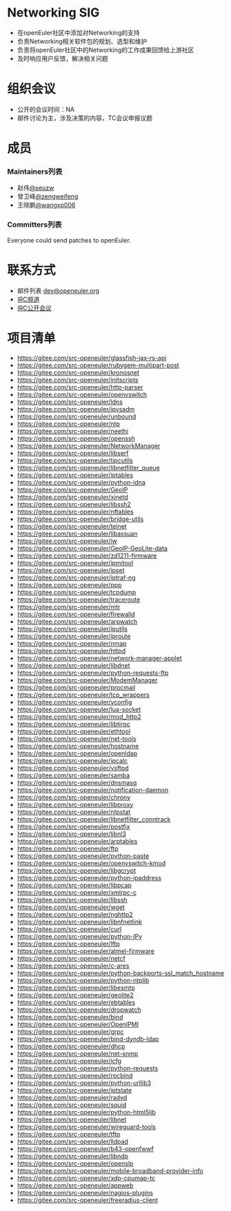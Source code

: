 ﻿# Networking  SIG

- 在openEuler社区中添加对Networking的支持
- 负责Networking相关软件包的规划、选型和维护
- 负责将openEuler社区中的Networking的工作成果回馈给上游社区
- 及时响应用户反馈，解决相关问题

# 组织会议

- 公开的会议时间：NA
- 邮件讨论为主，涉及决策的内容，TC会议申报议题

# 成员

### Maintainers列表

- 赵伟[@seuzw](<https://gitee.com/seuzw>)
- 曾卫峰[@zengweifeng](<https://gitee.com/zengweifeng>)
- 王晓鹏[@wangxp006](<https://gitee.com/wangxp006>)

###  Committers列表

Everyone could send patches to openEuler.


#  联系方式

- 邮件列表 <dev@openeuler.org>
- [IRC频道](#openeuler-dev)
- [IRC公开会议](#openeuler-meeting)

# 项目清单
- https://gitee.com/src-openeuler/glassfish-jax-rs-api
- https://gitee.com/src-openeuler/rubygem-multipart-post
- https://gitee.com/src-openeuler/kronosnet
- https://gitee.com/src-openeuler/initscripts
- https://gitee.com/src-openeuler/http-parser
- https://gitee.com/src-openeuler/openvswitch
- https://gitee.com/src-openeuler/ldns
- https://gitee.com/src-openeuler/ipvsadm
- https://gitee.com/src-openeuler/unbound
- https://gitee.com/src-openeuler/ntp
- https://gitee.com/src-openeuler/neethi
- https://gitee.com/src-openeuler/openssh
- https://gitee.com/src-openeuler/NetworkManager
- https://gitee.com/src-openeuler/libserf
- https://gitee.com/src-openeuler/tipcutils
- https://gitee.com/src-openeuler/libnetfilter_queue
- https://gitee.com/src-openeuler/iptables
- https://gitee.com/src-openeuler/python-idna
- https://gitee.com/src-openeuler/GeoIP
- https://gitee.com/src-openeuler/xinetd
- https://gitee.com/src-openeuler/libssh2
- https://gitee.com/src-openeuler/nftables
- https://gitee.com/src-openeuler/bridge-utils
- https://gitee.com/src-openeuler/telnet
- https://gitee.com/src-openeuler/libassuan
- https://gitee.com/src-openeuler/iw
- https://gitee.com/src-openeuler/GeoIP-GeoLite-data
- https://gitee.com/src-openeuler/zd1211-firmware
- https://gitee.com/src-openeuler/ipmitool
- https://gitee.com/src-openeuler/ipset
- https://gitee.com/src-openeuler/iptraf-ng
- https://gitee.com/src-openeuler/ppp
- https://gitee.com/src-openeuler/tcpdump
- https://gitee.com/src-openeuler/traceroute
- https://gitee.com/src-openeuler/mtr
- https://gitee.com/src-openeuler/firewalld
- https://gitee.com/src-openeuler/arpwatch
- https://gitee.com/src-openeuler/iputils
- https://gitee.com/src-openeuler/iproute
- https://gitee.com/src-openeuler/nmap
- https://gitee.com/src-openeuler/httpd
- https://gitee.com/src-openeuler/network-manager-applet
- https://gitee.com/src-openeuler/libdnet
- https://gitee.com/src-openeuler/python-requests-ftp
- https://gitee.com/src-openeuler/ModemManager
- https://gitee.com/src-openeuler/procmail
- https://gitee.com/src-openeuler/tcp_wrappers
- https://gitee.com/src-openeuler/vconfig
- https://gitee.com/src-openeuler/lua-socket
- https://gitee.com/src-openeuler/mod_http2
- https://gitee.com/src-openeuler/libtirpc
- https://gitee.com/src-openeuler/ethtool
- https://gitee.com/src-openeuler/net-tools
- https://gitee.com/src-openeuler/hostname
- https://gitee.com/src-openeuler/openldap
- https://gitee.com/src-openeuler/ipcalc
- https://gitee.com/src-openeuler/vsftpd
- https://gitee.com/src-openeuler/samba
- https://gitee.com/src-openeuler/dnsmasq
- https://gitee.com/src-openeuler/notification-daemon
- https://gitee.com/src-openeuler/chrony
- https://gitee.com/src-openeuler/libproxy
- https://gitee.com/src-openeuler/ntpstat
- https://gitee.com/src-openeuler/libnetfilter_conntrack
- https://gitee.com/src-openeuler/postfix
- https://gitee.com/src-openeuler/libnl3
- https://gitee.com/src-openeuler/arptables
- https://gitee.com/src-openeuler/ftp
- https://gitee.com/src-openeuler/python-paste
- https://gitee.com/src-openeuler/openvswitch-kmod
- https://gitee.com/src-openeuler/libgcrypt
- https://gitee.com/src-openeuler/python-ipaddress
- https://gitee.com/src-openeuler/libpcap
- https://gitee.com/src-openeuler/xmlrpc-c
- https://gitee.com/src-openeuler/libssh
- https://gitee.com/src-openeuler/wget
- https://gitee.com/src-openeuler/nghttp2
- https://gitee.com/src-openeuler/libnfnetlink
- https://gitee.com/src-openeuler/curl
- https://gitee.com/src-openeuler/python-IPy
- https://gitee.com/src-openeuler/lftp
- https://gitee.com/src-openeuler/atmel-firmware
- https://gitee.com/src-openeuler/netcf
- https://gitee.com/src-openeuler/c-ares
- https://gitee.com/src-openeuler/python-backports-ssl_match_hostname
- https://gitee.com/src-openeuler/python-ntplib
- https://gitee.com/src-openeuler/libesmtp
- https://gitee.com/src-openeuler/geolite2
- https://gitee.com/src-openeuler/ebtables
- https://gitee.com/src-openeuler/dropwatch
- https://gitee.com/src-openeuler/bind
- https://gitee.com/src-openeuler/OpenIPMI
- https://gitee.com/src-openeuler/grpc
- https://gitee.com/src-openeuler/bind-dyndb-ldap
- https://gitee.com/src-openeuler/dhcp
- https://gitee.com/src-openeuler/net-snmp
- https://gitee.com/src-openeuler/icfg
- https://gitee.com/src-openeuler/python-requests
- https://gitee.com/src-openeuler/rpcbind
- https://gitee.com/src-openeuler/python-urllib3
- https://gitee.com/src-openeuler/iptstate
- https://gitee.com/src-openeuler/radvd
- https://gitee.com/src-openeuler/squid
- https://gitee.com/src-openeuler/python-html5lib
- https://gitee.com/src-openeuler/libnet
- https://gitee.com/src-openeuler/wireguard-tools
- https://gitee.com/src-openeuler/tftp
- https://gitee.com/src-openeuler/lldpad
- https://gitee.com/src-openeuler/b43-openfwwf
- https://gitee.com/src-openeuler/libndp
- https://gitee.com/src-openeuler/openslp
- https://gitee.com/src-openeuler/mobile-broadband-provider-info
- https://gitee.com/src-openeuler/xdp-cpumap-tc
- https://gitee.com/src-openeuler/appweb
- https://gitee.com/src-openeuler/nagios-plugins
- https://gitee.com/src-openeuler/freeradius-client
